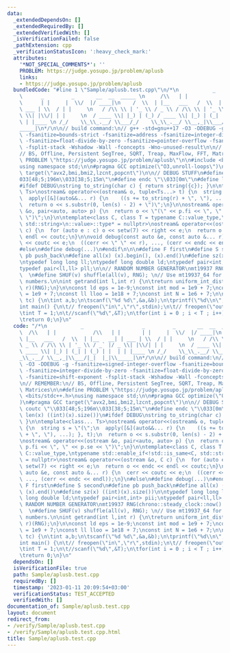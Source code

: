 ```yaml
---
data:
  _extendedDependsOn: []
  _extendedRequiredBy: []
  _extendedVerifiedWith: []
  _isVerificationFailed: false
  _pathExtension: cpp
  _verificationStatusIcon: ':heavy_check_mark:'
  attributes:
    '*NOT_SPECIAL_COMMENTS*': ''
    PROBLEM: https://judge.yosupo.jp/problem/aplusb
    links:
    - https://judge.yosupo.jp/problem/aplusb
  bundledCode: "#line 1 \"Sample/aplusb.test.cpp\"\n/*\n           _             \
    \      _         _       __  __  _____ \n     /\\   | |            /\\   | | \
    \      | |     |  \\/  |/ ____|\n    /  \\  | |__   ___   /  \\  | |__   __| |\
    \ ___ | \\  / | |     \n   / /\\ \\ | '_ \\ / _ \\ / /\\ \\ | '_ \\ / _` |/ _\
    \ \\| |\\/| | |     \n  / ____ \\| |_) | (_) / ____ \\| |_) | (_| | (_) | |  |\
    \ | |____ \n /_/    \\_\\_.__/ \\___/_/    \\_\\_.__/ \\__,_|\\___/|_|  |_|\\\
    _____|\n*/\n\n// build command:\n// g++ -std=gnu++17 -O3 -DDEBUG -g -fsanitize=signed-integer-overflow\
    \ -fsanitize=bounds-strict -fsanitize=address -fsanitize=integer-divide-by-zero\
    \ -fsanitize=float-divide-by-zero -fsanitize=pointer-overflow -fsanitize=shift-exponent\
    \ -fsplit-stack -Wshadow -Wall -fconcepts -Wno-unused-result\n\n// REMEMBER:\n\
    // BS, Offline, Persistent SegTree, SQRT, Treap, MaxFlow, FFT, Matrices\n\n#define\
    \ PROBLEM \"https://judge.yosupo.jp/problem/aplusb\"\n\n#include <bits/stdc++.h>\n\
    using namespace std;\n\n#pragma GCC optimize(\"O3,unroll-loops\")\n#pragma GCC\
    \ target(\"avx2,bmi,bmi2,lzcnt,popcnt\")\n\n// DEBUG STUFF\n#define coutc \"\\\
    033[48;5;196m\\033[38;5;15m\"\n#define endc \"\\033[0m\"\n#define len(x) ((int)(x).size())\n\
    #ifdef DEBUG\nstring to_string(char c) { return string({c}); }\n\ntemplate<class...\
    \ Ts>\nostream& operator<<(ostream& o, tuple<Ts...> t) {\n  string s = \"(\";\n\
    \  apply([&](auto&&... r) {\n    ((s += to_string(r) + \", \"), ...); }, t);\n\
    \  return o << s.substr(0, len(s) - 2) + \")\";\n}\n\nostream& operator<<(ostream\
    \ &o, pair<auto, auto> p) {\n  return o << \"(\" << p.fi << \", \" << p.se <<\
    \ \")\";\n}\n\ntemplate<class C, class T = typename C::value_type,\ntypename std::enable_if<!std::is_same<C,\
    \ std::string>\n::value>::type* = nullptr>\nostream& operator<<(ostream &o, C\
    \ c) {\n  for (auto e : c) o << setw(7) << right << e;\n  return o << endc <<\
    \ endl << coutc;\n}\n\nvoid debug(const auto &e, const auto &... r) {\n  cerr\
    \ << coutc << e;\n  ((cerr << \" \" << r), ..., (cerr << endc << endl));\n}\n\
    #else\n#define debug(...)\n#endif\n\n\n#define F first\n#define S second\n#define\
    \ pb push_back\n#define all(x) (x).begin(), (x).end()\n#define sz(x) ((int)(x).size())\n\
    \ntypedef long long ll;\ntypedef long double ld;\ntypedef pair<int,int> pii;\n\
    typedef pair<ll,ll> pll;\n\n// RANDOM NUMBER GENERATOR\nmt19937 RNG(chrono::steady_clock::now().time_since_epoch().count());\
    \  \n#define SHUF(v) shuffle(all(v), RNG); \n// Use mt19937_64 for 64 bit random\
    \ numbers.\n\nint getrand(int l,int r) {\n\treturn uniform_int_distribution<int>(l,\
    \ r)(RNG);\n}\n\nconst ld eps = 1e-9;\nconst int mod = 1e9 + 7;\nconst int oo\
    \ = 1e9 + 7;\nconst ll lloo = 1e18 + 7;\nconst int N = 1e6 + 7;\n\nvoid solve(int\
    \ tc) {\n\tint a,b;\n\tscanf(\"%d %d\",&a,&b);\n\tprintf(\"%d\\n\",a+b);\n}\n\n\
    int main() {\n\t// freopen(\"in\",\"r\",stdin);\n\t// freopen(\"out\",\"w\",stdout);\n\
    \tint T = 1;\n\t//scanf(\"%d\",&T);\n\tfor(int i = 0 ; i < T ; i++) solve(i+1);\n\
    \treturn 0;\n}\n"
  code: "/*\n           _                   _         _       __  __  _____ \n   \
    \  /\\   | |            /\\   | |       | |     |  \\/  |/ ____|\n    /  \\  |\
    \ |__   ___   /  \\  | |__   __| | ___ | \\  / | |     \n   / /\\ \\ | '_ \\ /\
    \ _ \\ / /\\ \\ | '_ \\ / _` |/ _ \\| |\\/| | |     \n  / ____ \\| |_) | (_) /\
    \ ____ \\| |_) | (_| | (_) | |  | | |____ \n /_/    \\_\\_.__/ \\___/_/    \\\
    _\\_.__/ \\__,_|\\___/|_|  |_|\\_____|\n*/\n\n// build command:\n// g++ -std=gnu++17\
    \ -O3 -DDEBUG -g -fsanitize=signed-integer-overflow -fsanitize=bounds-strict -fsanitize=address\
    \ -fsanitize=integer-divide-by-zero -fsanitize=float-divide-by-zero -fsanitize=pointer-overflow\
    \ -fsanitize=shift-exponent -fsplit-stack -Wshadow -Wall -fconcepts -Wno-unused-result\n\
    \n// REMEMBER:\n// BS, Offline, Persistent SegTree, SQRT, Treap, MaxFlow, FFT,\
    \ Matrices\n\n#define PROBLEM \"https://judge.yosupo.jp/problem/aplusb\"\n\n#include\
    \ <bits/stdc++.h>\nusing namespace std;\n\n#pragma GCC optimize(\"O3,unroll-loops\"\
    )\n#pragma GCC target(\"avx2,bmi,bmi2,lzcnt,popcnt\")\n\n// DEBUG STUFF\n#define\
    \ coutc \"\\033[48;5;196m\\033[38;5;15m\"\n#define endc \"\\033[0m\"\n#define\
    \ len(x) ((int)(x).size())\n#ifdef DEBUG\nstring to_string(char c) { return string({c});\
    \ }\n\ntemplate<class... Ts>\nostream& operator<<(ostream& o, tuple<Ts...> t)\
    \ {\n  string s = \"(\";\n  apply([&](auto&&... r) {\n    ((s += to_string(r)\
    \ + \", \"), ...); }, t);\n  return o << s.substr(0, len(s) - 2) + \")\";\n}\n\
    \nostream& operator<<(ostream &o, pair<auto, auto> p) {\n  return o << \"(\" <<\
    \ p.fi << \", \" << p.se << \")\";\n}\n\ntemplate<class C, class T = typename\
    \ C::value_type,\ntypename std::enable_if<!std::is_same<C, std::string>\n::value>::type*\
    \ = nullptr>\nostream& operator<<(ostream &o, C c) {\n  for (auto e : c) o <<\
    \ setw(7) << right << e;\n  return o << endc << endl << coutc;\n}\n\nvoid debug(const\
    \ auto &e, const auto &... r) {\n  cerr << coutc << e;\n  ((cerr << \" \" << r),\
    \ ..., (cerr << endc << endl));\n}\n#else\n#define debug(...)\n#endif\n\n\n#define\
    \ F first\n#define S second\n#define pb push_back\n#define all(x) (x).begin(),\
    \ (x).end()\n#define sz(x) ((int)(x).size())\n\ntypedef long long ll;\ntypedef\
    \ long double ld;\ntypedef pair<int,int> pii;\ntypedef pair<ll,ll> pll;\n\n//\
    \ RANDOM NUMBER GENERATOR\nmt19937 RNG(chrono::steady_clock::now().time_since_epoch().count());\
    \  \n#define SHUF(v) shuffle(all(v), RNG); \n// Use mt19937_64 for 64 bit random\
    \ numbers.\n\nint getrand(int l,int r) {\n\treturn uniform_int_distribution<int>(l,\
    \ r)(RNG);\n}\n\nconst ld eps = 1e-9;\nconst int mod = 1e9 + 7;\nconst int oo\
    \ = 1e9 + 7;\nconst ll lloo = 1e18 + 7;\nconst int N = 1e6 + 7;\n\nvoid solve(int\
    \ tc) {\n\tint a,b;\n\tscanf(\"%d %d\",&a,&b);\n\tprintf(\"%d\\n\",a+b);\n}\n\n\
    int main() {\n\t// freopen(\"in\",\"r\",stdin);\n\t// freopen(\"out\",\"w\",stdout);\n\
    \tint T = 1;\n\t//scanf(\"%d\",&T);\n\tfor(int i = 0 ; i < T ; i++) solve(i+1);\n\
    \treturn 0;\n}\n"
  dependsOn: []
  isVerificationFile: true
  path: Sample/aplusb.test.cpp
  requiredBy: []
  timestamp: '2023-01-11 20:09:54+03:00'
  verificationStatus: TEST_ACCEPTED
  verifiedWith: []
documentation_of: Sample/aplusb.test.cpp
layout: document
redirect_from:
- /verify/Sample/aplusb.test.cpp
- /verify/Sample/aplusb.test.cpp.html
title: Sample/aplusb.test.cpp
---
```

